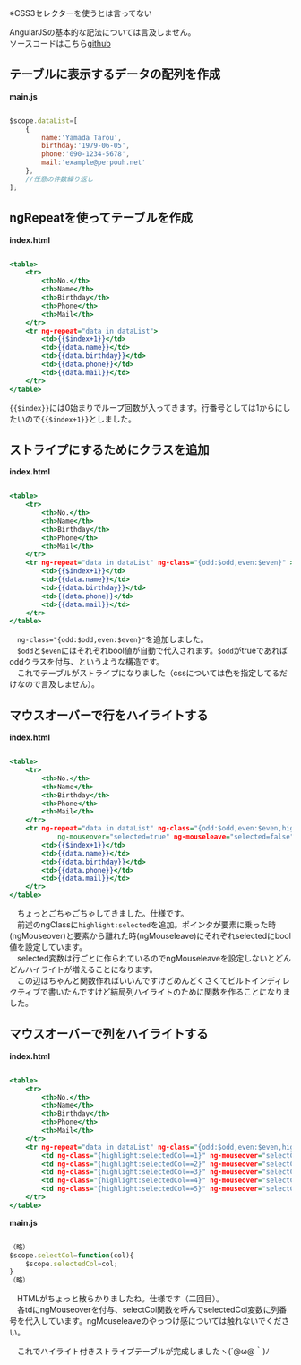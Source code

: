   
※CSS3セレクターを使うとは言ってない  
  
AngularJSの基本的な記法については言及しません。  
ソースコードはこちら[github](https://github.com/perpouh/get-start-angular-design)  
  
## テーブルに表示するデータの配列を作成  
  
**main.js**  
``` JavaScript:main.js

$scope.dataList=[
 	{
 		name:'Yamada Tarou',
 		birthday:'1979-06-05',
 		phone:'090-1234-5678',
 		mail:'example@perpouh.net'
 	},
	//任意の件数繰り返し
];

```  
  
## ngRepeatを使ってテーブルを作成  
  
**index.html**  
``` HTML:index.html

<table>
	<tr>
		<th>No.</th>
		<th>Name</th>
		<th>Birthday</th>
		<th>Phone</th>
		<th>Mail</th>
	</tr>
	<tr ng-repeat="data in dataList">
		<td>{{$index+1}}</td>
		<td>{{data.name}}</td>
		<td>{{data.birthday}}</td>
		<td>{{data.phone}}</td>
		<td>{{data.mail}}</td>
	</tr>
</table>

```  
  
`{{$index}}`には0始まりでループ回数が入ってきます。行番号としては1からにしたいので`{{$index+1}}`としました。  
  
## ストライプにするためにクラスを追加  
  
**index.html**  
``` HTML:index.html

<table>
	<tr>
		<th>No.</th>
		<th>Name</th>
		<th>Birthday</th>
		<th>Phone</th>
		<th>Mail</th>
	</tr>
	<tr ng-repeat="data in dataList" ng-class="{odd:$odd,even:$even}" >
		<td>{{$index+1}}</td>
		<td>{{data.name}}</td>
		<td>{{data.birthday}}</td>
		<td>{{data.phone}}</td>
		<td>{{data.mail}}</td>
	</tr>
</table>

```  
  
　`ng-class="{odd:$odd,even:$even}"`を追加しました。  
　`$odd`と`$even`にはそれぞれbool値が自動で代入されます。`$odd`がtrueであればoddクラスを付与、というような構造です。  
　これでテーブルがストライプになりました（cssについては色を指定してるだけなので言及しません）。  
  
## マウスオーバーで行をハイライトする  
  
**index.html**  
``` HTML:index.html

<table>
	<tr>
		<th>No.</th>
		<th>Name</th>
		<th>Birthday</th>
		<th>Phone</th>
		<th>Mail</th>
	</tr>
	<tr ng-repeat="data in dataList" ng-class="{odd:$odd,even:$even,highlight:selected}"
			ng-mouseover="selected=true" ng-mouseleave="selected=false">
		<td>{{$index+1}}</td>
		<td>{{data.name}}</td>
		<td>{{data.birthday}}</td>
		<td>{{data.phone}}</td>
		<td>{{data.mail}}</td>
	</tr>
</table>

```  
  
　ちょっとごちゃごちゃしてきました。仕様です。  
　前述のngClassに`highlight:selected`を追加。ポインタが要素に乗った時(ngMouseover)と要素から離れた時(ngMouseleave)にそれぞれselectedにbool値を設定しています。  
　selected変数は行ごとに作られているのでngMouseleaveを設定しないとどんどんハイライトが増えることになります。  
　この辺はちゃんと関数作ればいいんですけどめんどくさくてビルトインディレクティブで書いたんですけど結局列ハイライトのために関数を作ることになりました。  
  
## マウスオーバーで列をハイライトする  
  
**index.html**  
``` HTML:index.html

<table>
	<tr>
		<th>No.</th>
		<th>Name</th>
		<th>Birthday</th>
		<th>Phone</th>
		<th>Mail</th>
	</tr>
	<tr ng-repeat="data in dataList" ng-class="{odd:$odd,even:$even,highlight:selected}" ng-mouseover="selected=true" ng-mouseleave="selected=false">
		<td ng-class="{highlight:selectedCol==1}" ng-mouseover="selectCol(1)" ng-mouseleave="selectCol(0)">{{$index+1}}</td>
		<td ng-class="{highlight:selectedCol==2}" ng-mouseover="selectCol(2)" ng-mouseleave="selectCol(0)">{{data.name}}</td>
		<td ng-class="{highlight:selectedCol==3}" ng-mouseover="selectCol(3)" ng-mouseleave="selectCol(0)">{{data.birthday}}</td>
		<td ng-class="{highlight:selectedCol==4}" ng-mouseover="selectCol(4)" ng-mouseleave="selectCol(0)">{{data.phone}}</td>
		<td ng-class="{highlight:selectedCol==5}" ng-mouseover="selectCol(5)" ng-mouseleave="selectCol(0)">{{data.mail}}</td>
	</tr>
</table>

```  
  
**main.js**  
``` JavaScript:main.js

（略）
$scope.selectCol=function(col){
	$scope.selectedCol=col;
}
（略）

```  
  
　HTMLがちょっと散らかりましたね。仕様です（二回目）。  
　各tdにngMouseoverを付与、selectCol関数を呼んでselectedCol変数に列番号を代入しています。ngMouseleaveのやっつけ感については触れないでください。  
  
　これでハイライト付きストライプテーブルが完成しましたヽ(´@ω@｀)ﾉ  

